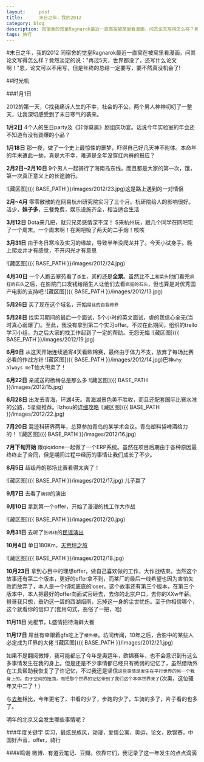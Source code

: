 ```yaml
---
layout:     post
title:      末日之年，我的2012
category: blog
description: 同宿舍的觉皇Ragnarok最近一直窝在被窝里看漫画，问其论文写得怎么样？竟然淡定的说："再过5天，世界都没了，还写什么论文啊！"恩，论文可以不用写，但是年终的总结一定要写，要不然真没机会了!
tags: 旅行
---
```


#末日之年，我的2012
同宿舍的觉皇Ragnarok最近一直窝在被窝里看漫画，问其论文写得怎么样？竟然淡定的说："再过5天，世界都没了，还写什么论文啊！"恩，论文可以不用写，但是年终的总结一定要写，要不然真没机会了!

##时光机

###1月1日  

2012的第一天，C找我痛诉人生的不幸，社会的不公。两个男人神神叨叨了一整天，让我深切感受到了末日寒气的袭来。

**1月2日**  4个人的生日party及《非你莫属》剧组庆功宴。话说今年实验室的年会还不知道有没有劲爆的小品？

**1月18日** 那一夜，做了一个史上最惊悚的噩梦，吓得自己好几天神不附体。本命年的年末遭此一劫，真是大不幸，难道是全年没穿红内裤的报应？

**2月2日~2月10日**  9个男人一起骑行了海南岛东线。而且都是大家的第一次，饿，第一次真正意义上的长途骑行。

![藏区图]({{ BASE_PATH }}/images/2012/23.jpg)这是路上遇到的一对情侣

**2月~4月** 零零散散的在网易杭州研究院实习了三个月。杭研院给人的影响很好。活少，**妹子多**，三餐免费，娱乐设施齐全，相当适合生活

**3月12日** Dota来几把，就只兄弟感情深不深！ S来杭州玩，跟几个同学在网吧宅了一个周末。一个周末啊！在网吧吸了两天的二手烟！咳咳

**3月31日** 由于冬日寒冷及实习的缘故，导致半年没爬龙井了。今天小试身手。晚上爬龙井才有感觉，不开闪光才有意思

![藏区图]({{ BASE_PATH }}/images/2012/24.jpg)

**4月30日** 一个人跑去翠苑看了`杀生`，买的还是**全票**。虽然比不上`和菜头`他们看完`疯狂的石头`之后，在影院门口发钱给陌生人让他们去看`疯狂的石头`，但也算是对优秀国产电影的支持吧
![藏区图]({{ BASE_PATH }}/images/2012/13.jpg)

**5月26日** 买了现在这个域名，开始`屌丝的自我修养`

**5月28日** 找实习期间的最后一个面试，5个小时的英文面试，虐的我信心全无(当时真心弱爆了)。至此，我没有拿到第二个实习offer。不过在此期间，组织的trello学习小组，为之后大家的找工作起到了一定的帮助。无怨无悔
![藏区图]({{ BASE_PATH }}/images/2012/19.jpg)

**6月9日**  从这天开始连续通宵4天看欧锦赛，最终由于体力不支，放弃了每场比赛必看的作战方针
![藏区图]({{ BASE_PATH }}/images/2012/14.jpg)巴神`why always me`T恤大甩卖了！

**6月22日** 亲戚送的杨梅总是那么多
![藏区图]({{ BASE_PATH }}/images/2012/15.jpg)

**6月28日** 出发去青海，环湖4天。青海湖景色美不胜收，而且还配套国际比赛水准的公路，5星级推荐。llzhou的[详细攻略](http://user.qzone.qq.com/752031445/blog/1347726928#!app=2&via=QZ.HashRefresh&pos=1347726928)
![藏区图]({{ BASE_PATH }}/images/2012/22.jpg)

**7月20日** 混迹科研界两年，总算参加青岛的某学术会议。青岛塑料袋啤酒给力的！
![藏区图]({{ BASE_PATH }}/images/2012/16.jpg)

**7月下旬开始** 跟qiqidone一起做了一个ERP系统。虽然在项目后期由于各种原因最终终止了合同，但是期间过程中经历的事情让我们成长了不少。

**8月5日** 超级丹的那场比赛看得太爽了！

![藏区图]({{ BASE_PATH }}/images/2012/17.jpg)
儿子赢了

**9月7日** 去看了`痛仰`的演出

**9月10日** 拿到第一个offer，开始了漫漫的找工作大作战

![藏区图]({{ BASE_PATH }}/images/2012/20.jpg)

**9月31日** 去听了`张玮玮`的[民谣演出](http://shihongzhi.com/folk/)

**10月4日** 单日180Km，[天荒坪之旅](http://shihongzhi.com/180km/)

![藏区图]({{ BASE_PATH }}/images/2012/18.jpg)

**10月23日** 拿到心目中的理想offer，做自己喜欢做的工作，大作战结束。当然这个故事还有第二个版本，更好的offer拿不到，而某厂的最后一线希望也因为害怕失败而放弃了，本人是一个彻彻底底的loser。这个故事还有第三个版本，在第三个版本中，本人把最好的offer向面试官砸去，去你的北京户口，去你的XXw年薪。猴哥我只想，垂钓这一碧的西湖烟雨，忘掉这一身的尘世忧伤。至于你相信哪个，这个就看你的信仰了(套用句式，恶俗了一把，哈)

**11月11日** 光棍节，L盛情招待海鲜大餐

**11月17日** 屌丝有幸跟着gfs吃上了`楼外楼`。坊间传闻，10年之后，合影中的某些人必定成为IT界的大佬
![藏区图]({{ BASE_PATH }}/images/2012/21.jpg)

如果不是翻阅微博，我可能都忘了今年是奥运年，欧锦赛年，也不会意识到有这么多事情发生在我的身上。但是还是不少事情都已经只有微弱的记忆了，虽然借助外在工具帮助我恢复了了许记忆，不过我还是坚信`这些事情是发生在平行世界的另一个我身上的。由于空间的扭曲，而把那个世界的记忆带到了我们这个本体世界来了`(次奥，这位骚年又中二了！) 

与[去年](http://www.douban.com/note/193375739/)相比，今年更宅了，书看的少了，步跑的少了，车骑的多了，片子看的也多了。

明年的北京又会发生哪些事情呢？

###年度关键字
实习，最炫民族风，动漫，爱情公寓，奥运，论文，欧锦赛，中国好声音，offer，骑行

####鸣谢
微博、有道云笔记、豆瓣。依靠它们，我记录了这一年发生的点点滴滴

